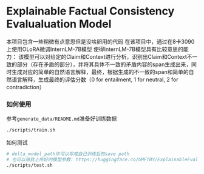 # Explainable Factual Consistency Evalualuation Model

本项目包含一些稍微有点意思但是没啥卵用的代码
在该项目中，通过在8卡3090上使用OLoRA微调InternLM-7B模型
使得InternLM-7B模型具有比较意思的能力：
该模型可以对给定的Claim和Context进行分析，识别出Claim和Context不一致的部分（存在矛盾的部分），并将其具体不一致的矛盾内容的span生成出来，同时生成对应的简单的自然语言解释，最终，根据生成的不一致的span和简单的自然语言解释，生成最终的评估分数（0 for entailment, 1 for neutral, 2 for contradiction）

### 如何使用

参考`generate_data/README.md`准备好训练数据

```bash
./scripts/train.sh
```

如何测试

```bash
# delta_model_path你可以写成自己训练后的save path
# 也可以用我上传好的模型参数: https://huggingface.co/GMFTBY/ExplainableEvaluation
./scripts/test.sh
```
